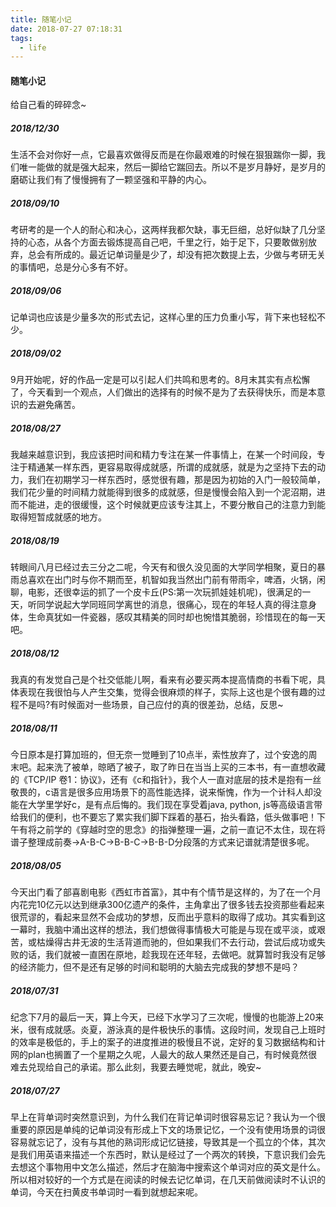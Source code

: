 ```yaml
---
title: 随笔小记
date: 2018-07-27 07:18:31
tags:
  - life
---
```


#### 随笔小记
给自己看的碎碎念~

<!--more-->

##### 2018/12/30
生活不会对你好一点，它最喜欢做得反而是在你最艰难的时候在狠狠踹你一脚，我们唯一能做的就是强大起来，然后一脚给它踹回去。所以不是岁月静好，是岁月的磨砺让我们有了慢慢拥有了一颗坚强和平静的内心。

##### 2018/09/10
考研考的是一个人的耐心和决心，这两样我都欠缺，事无巨细，总好似缺了几分坚持的心态，从各个方面去锻炼提高自己吧，千里之行，始于足下，只要敢做别放弃，总会有所成的。最近记单词量是少了，却没有把次数提上去，少做与考研无关的事情吧，总是分心多有不好。

##### 2018/09/06
记单词也应该是少量多次的形式去记，这样心里的压力负重小写，背下来也轻松不少。

##### 2018/09/02
9月开始呢，好的作品一定是可以引起人们共鸣和思考的。8月末其实有点松懈了，今天看到一个观点，人们做出的选择有的时候不是为了去获得快乐，而是本意识的去避免痛苦。

##### 2018/08/27
我越来越意识到，我应该把时间和精力专注在某一件事情上，在某一个时间段，专注于精通某一样东西，更容易取得成就感，所谓的成就感，就是为之坚持下去的动力，我们在初期学习一样东西时，感觉很有趣，那是因为初始的入门一般较简单，我们花少量的时间精力就能得到很多的成就感，但是慢慢会陷入到一个泥沼期，进而不能进，走的很缓慢，这个时候就更应该专注其上，不要分散自己的注意力到能取得短暂成就感的地方。

##### 2018/08/19
转眼间八月已经过去三分之二呢，今天有和很久没见面的大学同学相聚，夏日的暴雨总喜欢在出门时与你不期而至，机智如我当然出门前有带雨伞，啤酒，火锅，闲聊，电影，还很幸运的抓了一个皮卡丘(PS:第一次玩抓娃娃机呢)，很满足的一天，听同学说起大学同班同学离世的消息，很痛心，现在的年轻人真的得注意身体，生命真犹如一件瓷器，感叹其精美的同时却也惋惜其脆弱，珍惜现在的每一天吧。

##### 2018/08/12
我真的有发觉自己是个社交低能儿啊，看来有必要买两本提高情商的书看下呢，具体表现在我很怕与人产生交集，觉得会很麻烦的样子，实际上这也是个很有趣的过程不是吗?有时候面对一些场景，自己应付的真的很差劲，总结，反思~

##### 2018/08/11
今日原本是打算加班的，但无奈一觉睡到了10点半，索性放弃了，过个安逸的周末吧。起来洗了被单，晾晒了被子，取了昨日在当当上买的三本书，有一直想收藏的《TCP/IP 卷1：协议》，还有《c和指针》，我个人一直对底层的技术是抱有一丝敬畏的，c语言是很多应用场景下的高性能选择，说来惭愧，作为一个计科人却没能在大学里学好c，是有点后悔的。我们现在享受着java, python, js等高级语言带给我们的便利，也不要忘了累实我们脚下踩着的基石，抬头看路，低头做事吧！下午有将之前学的《穿越时空的思念》的指弹整理一遍，之前一直记不太住，现在将谱子整理成前奏->A-B-C->B-B-C->B-B-D分段落的方式来记谱就清楚很多呢。

##### 2018/08/05
今天出门看了部喜剧电影《西虹市首富》，其中有个情节是这样的，为了在一个月内花完10亿元以达到继承300亿遗产的条件，主角拿出了很多钱去投资那些看起来很荒谬的，看起来显然不会成功的梦想，反而出乎意料的取得了成功。其实看到这一幕时，我脑中涌出这样的想法，我们想做得事情极大可能是与现在或平淡，或艰苦，或枯燥得古井无波的生活背道而驰的，但如果我们不去行动，尝试后成功或失败的话，我们就被一直困在原地，趁我现在还年轻，去做吧。就算暂时我没有足够的经济能力，但不是还有足够的时间和聪明的大脑去完成我的梦想不是吗？

##### 2018/07/31
纪念下7月的最后一天，算上今天，已经下水学习了三次呢，慢慢的也能游上20来米，很有成就感。炎夏，游泳真的是件极快乐的事情。这段时间，发现自己上班时的效率是极低的，手上的案子的进度推进的极慢且不说，定好的复习数据结构和计网的plan也搁置了一个星期之久呢，人最大的敌人果然还是自己，有时候竟然很难去兑现给自己的承诺。那么此刻，我要去睡觉呢，就此，晚安~

##### 2018/07/27
早上在背单词时突然意识到，为什么我们在背记单词时很容易忘记？我认为一个很重要的原因是单纯的记单词没有形成上下文的场景记忆，一个没有使用场景的词很容易就忘记了，没有与其他的熟词形成记忆链接，导致其是一个孤立的个体，其次是我们用英语来描述一个东西时，默认是经过了一个两次的转换，下意识我们会先去想这个事物用中文怎么描述，然后才在脑海中搜索这个单词对应的英文是什么。所以相对较好的一个方式是在阅读的时候去记忆单词，在几天前做阅读时不认识的单词，今天在扫黄皮书单词时一看到就想起来呢。